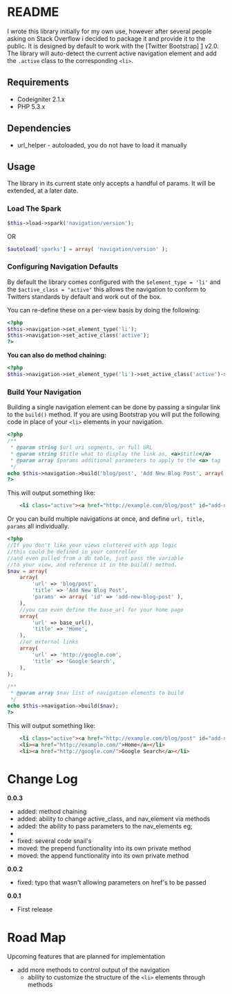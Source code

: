 # README

I wrote this library initially for my own use, however after several people asking on Stack Overflow i decided to package it and provide it to the public. It is designed by default to work with the [Twitter Bootstrap] [1] v2.0. The library will auto-detect the current active navigation element and add the `.active` class to the corresponding `<li>`.

## Requirements
 - Codeigniter 2.1.x
 - PHP 5.3.x

## Dependencies
 - url_helper - autoloaded, you do not have to load it manually

## Usage
The library in its current state only accepts a handful of params. It will be extended, at a later date.

### Load The Spark
```php
$this->load->spark('navigation/version');
```
OR
```php
$autoload['sparks'] = array( 'navigation/version' );
```
### Configuring Navigation Defaults
By default the library comes configured with the `$element_type = 'li'` and the `$active_class = "active"` this allows the navigation to conform to Twitters standards by default and work out of the box.

You can re-define these on a per-view basis by doing the following:

```php
<?php
$this->navigation->set_element_type('li');
$this->navigation->set_active_class('active');
?>
```

**You can also do method chaining:**
```php
<?php
$this->navigation->set_element_type('li')->set_active_class('active')->build();
```

### Build Your Navigation
Building a single navigation element can be done by passing a singular link to the `build()` method. If you are using Bootstrap you will put the following code in place of your `<li>` elements in your navigation.

```php
<?php
/**
 * @param string $url uri segments, or full URL
 * @param string $title what to display the link as, <a>$title</a>
 * @param array $params additional parameters to apply to the <a> tag
 */
echo $this->navigation->build('blog/post', 'Add New Blog Post', array('id' => 'add-new-blog-post') );
?>
```
This will output something like:

```html
	<li class="active"><a href="http://example.com/blog/post" id="add-new-blog-post">Add New Blog Post</a></li>
```

Or you can build multiple navigations at once, and define `url, title, params` all individually.

```php
<?php
//If you don't like your views cluttered with app logic
//this could be defined in your controller
//and even pulled from a db table, just pass the variable
//to your view, and reference it in the build() method.
$nav = array(
	array(
		'url' => 'blog/post',
		'title' => 'Add New Blog Post',
		'params' => array( 'id' => 'add-new-blog-post' ),
	),
	//you can even define the base_url for your home page
	array(
		'url' => base_url(),
		'title' => 'Home',
	),
	//or external links
	array(
		'url' => 'http://google.com',
		'title' => 'Google Search',
	),
);

/**
 * @param array $nav list of navigation elements to build
 */
echo $this->navigation->build($nav);
?>
```

This will output something like:

```html
	<li class="active"><a href="http://example.com/blog/post" id="add-new-blog-post">Add New Blog Post</a></li>
	<li><a href="http://example.com/">Home</a></li>
	<li><a href="http://google.com/">Google Search</a></li>
```



# Change Log

**0.0.3**

 - added: method chaining
 - added: ability to change active_class, and nav_element via methods
 - added: the ability to pass parameters to the nav_elements eg; <li id="" data-attr="" class="navigation awesome">
 - fixed: several code snail's
 - moved: the prepend functionality into its own private method
 - moved: the append functionality into its own private method

**0.0.2**

 - fixed: typo that wasn't allowing parameters on href's to be passed

**0.0.1**

 - First release


# Road Map
Upcoming features that are planned for implementation

 - add more methods to control output of the navigation
	- ability to customize the structure of the `<li>` elements through methods

[1]: http://twitter.github.com/bootstrap/ 	"Twitter Bootstrap"